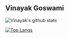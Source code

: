 ## Vinayak Goswami

![Vinayak's github stats](https://github-readme-stats.vercel.app/api?username=vini7148&theme=dark&show_icons=true)

[![Top Langs](https://github-readme-stats.vercel.app/api/top-langs/?username=vini7148&theme=dark&show_icons=true)](https://github.com/anuraghazra/github-readme-stats)

<!--
**vini7148/vini7148** is a ✨ _special_ ✨ repository because its `README.md` (this file) appears on your GitHub profile.

Here are some ideas to get you started:

- 🔭 I’m currently working on ...
- 🌱 I’m currently learning ...
- 👯 I’m looking to collaborate on ...
- 🤔 I’m looking for help with ...
- 💬 Ask me about ...
- 📫 How to reach me: ...
- 😄 Pronouns: ...
- ⚡ Fun fact: ...
-->
